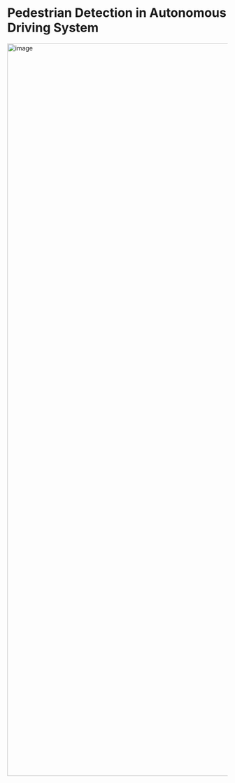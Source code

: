 # Pedestrian Detection in Autonomous Driving System
<img width="1672" alt="image" src="https://github.com/user-attachments/assets/1763d846-8d70-475f-b059-b47446259832" />
